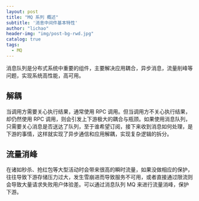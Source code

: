```yaml
---
layout: post
title: "MQ 系列 概述"
subtitle: '消息中间件基本特性'
author: "lichao"
header-img: "img/post-bg-rwd.jpg"
catalog: true
tags:
  - MQ
---
```


消息队列是分布式系统中重要的组件，主要解决应用耦合，异步消息，流量削峰等问题，实现系统高性能，高可用。

## 解耦
当调用方需要关心执行结果，通常使用 RPC 调用。但当调用方不关心执行结果，却仍然使用 RPC 调用，则会引发上下游极大的耦合与瓶颈。如果使用消息队列，只需要关心消息是否送达了队列，至于谁希望订阅，接下来收到消息如何处理，是下游的事情，这样就实现了异步通信和应用解耦，实现复杂逻辑的拆分。

## 流量消峰
在诸如秒杀、抢红包等大型活动时会带来很高的瞬时流量，如果没做相应的保护，往往导致下游存储压力过大，发生雪崩进而导致服务不可用，或者直接通过限流则会导致大量请求失败用户体验差。可以通过消息队列 MQ 来进行流量消峰，保护下游。